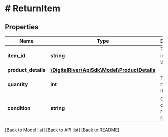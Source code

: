 # # ReturnItem

## Properties

Name | Type | Description | Notes
------------ | ------------- | ------------- | -------------
**item_id** | **string** | The identifier of the item. | [optional]
**product_details** | [**\DigitalRiver\ApiSdk\Model\ProductDetails**](ProductDetails.md) |  | [optional]
**quantity** | **int** | The number of items. |
**condition** | **string** | Condition of the returned goods. | [optional]

[[Back to Model list]](../../README.md#models) [[Back to API list]](../../README.md#endpoints) [[Back to README]](../../README.md)
